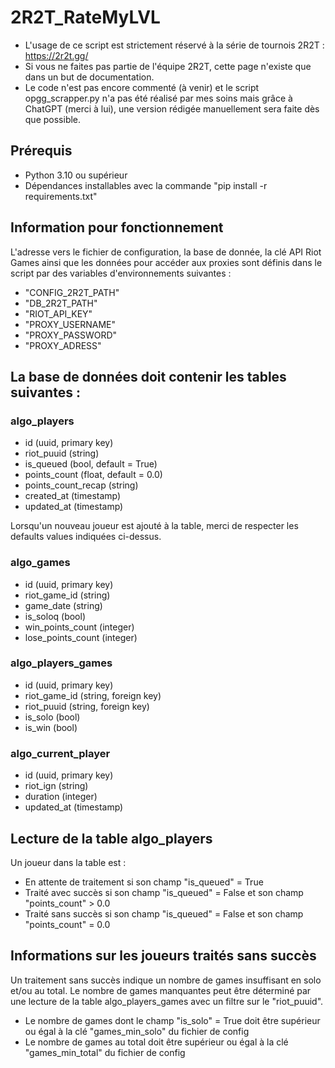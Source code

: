 # 2R2T_RateMyLVL
- L'usage de ce script est strictement réservé à la série de tournois 2R2T : https://2r2t.gg/
- Si vous ne faites pas partie de l'équipe 2R2T, cette page n'existe que dans un but de documentation.
- Le code n'est pas encore commenté (à venir) et le script opgg_scrapper.py n'a pas été réalisé par mes soins mais grâce à ChatGPT (merci à lui), une version rédigée manuellement sera faite dès que possible.

## Prérequis
- Python 3.10 ou supérieur
- Dépendances installables avec la commande "pip install -r requirements.txt"

## Information pour fonctionnement
L'adresse vers le fichier de configuration, la base de donnée, la clé API Riot Games ainsi que les données pour accéder aux proxies sont définis dans le script par des variables d'environnements suivantes :
- "CONFIG_2R2T_PATH"
- "DB_2R2T_PATH"
- "RIOT_API_KEY"
- "PROXY_USERNAME"
- "PROXY_PASSWORD"
- "PROXY_ADRESS"

## La base de données doit contenir les tables suivantes :
### algo_players
- id (uuid, primary key)
- riot_puuid (string)
- is_queued (bool, default = True)
- points_count (float, default = 0.0)
- points_count_recap (string)
- created_at (timestamp)
- updated_at (timestamp)

Lorsqu'un nouveau joueur est ajouté à la table, merci de respecter les defaults values indiquées ci-dessus.

### algo_games
- id (uuid, primary key)
- riot_game_id (string)
- game_date (string)
- is_soloq (bool)
- win_points_count (integer)
- lose_points_count (integer)

### algo_players_games
- id (uuid, primary key)
- riot_game_id (string, foreign key)
- riot_puuid (string, foreign key)
- is_solo (bool)
- is_win (bool)

### algo_current_player
- id (uuid, primary key)
- riot_ign (string)
- duration (integer)
- updated_at (timestamp)

## Lecture de la table algo_players
Un joueur dans la table est :
- En attente de traitement si son champ "is_queued" = True
- Traité avec succès si son champ "is_queued" = False et son champ "points_count" > 0.0
- Traité sans succès si son champ "is_queued" = False et son champ "points_count" = 0.0

## Informations sur les joueurs traités sans succès
Un traitement sans succès indique un nombre de games insuffisant en solo et/ou au total. Le nombre de games manquantes peut être déterminé par une lecture de la table algo_players_games avec un filtre sur le "riot_puuid".
- Le nombre de games dont le champ "is_solo" = True doit être supérieur ou égal à la clé "games_min_solo" du fichier de config
- Le nombre de games au total doit être supérieur ou égal à la clé "games_min_total" du fichier de config
